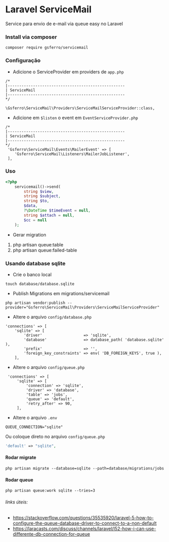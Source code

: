 # Laravel ServiceMail
Service para envio de e-mail via queue easy no Laravel

### Install via composer
 `composer require gsferro/servicemail`

### Configuração
- Adicione o ServiceProvider em providers de `app.php`
 
>
    /*
    |---------------------------------------------------
    | ServiceMail
    |---------------------------------------------------
    */

    \Gsferro\ServiceMail\Providers\ServiceMailServiceProvider::class,
    
- Adicione em `$listen` o event em `EventServiceProvider.php`
 
>
    /*
    |---------------------------------------------------
    | ServiceMail
    |---------------------------------------------------
    */
     'Gsferro\ServiceMail\Events\MailerEvent' => [
        'Gsferro\ServiceMail\Listeners\MailerJobListener',
     ],
    
    
### Uso
``` php
<?php   
    servicemail()->send(
        string $view,
        string $subject,
        string $to,
        $data,
        ?\DateTime $timeEvent = null,
        string $attach = null,
        $cc = null
    );
 ```   
    
- Gerar migration
 1.   php artisan queue:table
 2.   php artisan queue:failed-table
 
### Usando database sqlite
- Crie o banco local
 
 `touch database/database.sqlite`
   
- Publish Migrations em migrations/servicemail
> 
    php artisan vendor:publish --provider="Gsferro\ServiceMail\Providers\ServiceMailServiceProvider"
    
- Altere o arquivo `config/database.php`
>
    'connections' => [
        'sqlite' => [
            'driver'                  => 'sqlite',
            'database'                => database_path( 'database.sqlite' ),
            'prefix'                  => '',
            'foreign_key_constraints' => env( 'DB_FOREIGN_KEYS', true ),
        ],
        
 - Altere o arquivo `config/queue.php`
>
     'connections' => [
         'sqlite' => [
             'connection' => 'sqlite',
             'driver' => 'database',
             'table' => 'jobs',
             'queue' => 'default',
             'retry_after' => 90,
         ],
 
 - Altere o arquivo ``.env``

> 
    QUEUE_CONNECTION="sqlite"

Ou coloque direto no arquivo `config/queue.php`  
```php
'default' => "sqlite",
```

#### Rodar migrate
>
    php artisan migrate --database=sqlite --path=database/migrations/jobs

#### Rodar queue
    php artisan queue:work sqlite --tries=3
    
###### links úteis:
- https://stackoverflow.com/questions/35535920/laravel-5-how-to-configure-the-queue-database-driver-to-connect-to-a-non-default
- https://laracasts.com/discuss/channels/laravel/l52-how-i-can-use-differente-db-connection-for-queue